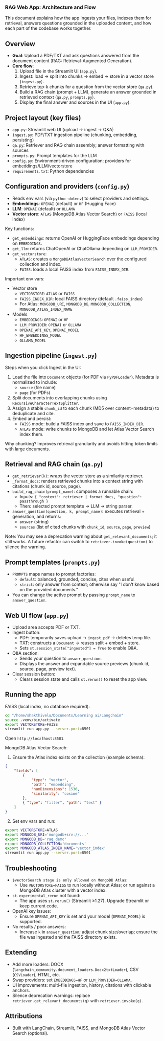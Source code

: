 ### RAG Web App: Architecture and Flow

This document explains how the app ingests your files, indexes them for retrieval, answers questions grounded in the uploaded content, and how each part of the codebase works together.

## Overview

- **Goal**: Upload a PDF/TXT and ask questions answered from the document content (RAG: Retrieval-Augmented Generation).
- **Core flow**:
  1. Upload file in the Streamlit UI (`app.py`).
  2. Ingest: load → split into chunks → embed → store in a vector store (`ingest.py`).
  3. Retrieve top-k chunks for a question from the vector store (`qa.py`).
  4. Build a RAG chain (prompt + LLM), generate an answer grounded in retrieved context (`qa.py`, `prompts.py`).
  5. Display the final answer and sources in the UI (`app.py`).

## Project layout (key files)

- `app.py`: Streamlit web UI (upload → ingest → Q&A)
- `ingest.py`: PDF/TXT ingestion pipeline (chunking, embedding, persisting)
- `qa.py`: Retriever and RAG chain assembly; answer formatting with sources
- `prompts.py`: Prompt templates for the LLM
- `config.py`: Environment-driven configuration; providers for embeddings/LLM/vectorstore
- `requirements.txt`: Python dependencies

## Configuration and providers (`config.py`)

- Reads env vars (via `python-dotenv`) to select providers and settings.
- **Embeddings**: `OPENAI` (default) or `HF` (Hugging Face)
- **LLM**: `OPENAI` (default) or `OLLAMA`
- **Vector store**: `ATLAS` (MongoDB Atlas Vector Search) or `FAISS` (local index)

Key functions:

- `get_embeddings`: returns OpenAI or HuggingFace embeddings depending on `EMBEDDINGS`.
- `get_llm`: returns ChatOpenAI or ChatOllama depending on `LLM_PROVIDER`.
- `get_vectorstore`:
  - `ATLAS`: creates a `MongoDBAtlasVectorSearch` over the configured collection and index.
  - `FAISS`: loads a local FAISS index from `FAISS_INDEX_DIR`.

Important env vars:

- Vector store
  - `VECTORSTORE`: `ATLAS` or `FAISS`
  - `FAISS_INDEX_DIR`: local FAISS directory (default `.faiss_index`)
  - For Atlas: `MONGODB_URI`, `MONGODB_DB`, `MONGODB_COLLECTION`, `MONGODB_ATLAS_INDEX_NAME`
- Models
  - `EMBEDDINGS`: `OPENAI` or `HF`
  - `LLM_PROVIDER`: `OPENAI` or `OLLAMA`
  - `OPENAI_API_KEY`, `OPENAI_MODEL`
  - `HF_EMBEDDINGS_MODEL`
  - `OLLAMA_MODEL`

## Ingestion pipeline (`ingest.py`)

Steps when you click Ingest in the UI:

1. Load the file into `Document` objects (for PDF via `PyPDFLoader`). Metadata is normalized to include:
   - `source` (file name)
   - `page` (for PDFs)
2. Split documents into overlapping chunks using `RecursiveCharacterTextSplitter`.
3. Assign a stable `chunk_id` to each chunk (MD5 over content+metadata) to deduplicate and cite.
4. Embed and persist:
   - `FAISS` mode: build a FAISS index and save to `FAISS_INDEX_DIR`.
   - `ATLAS` mode: write chunks to MongoDB and let Atlas Vector Search index them.

Why chunking? Improves retrieval granularity and avoids hitting token limits with large documents.

## Retrieval and RAG chain (`qa.py`)

- `get_retriever(k)`: wraps the vector store as a similarity retriever.
- `_format_docs`: renders retrieved chunks into a context string with citations (chunk id, source, page).
- `build_rag_chain(prompt_name)`: composes a runnable chain:
  - Inputs: `{ "context": retriever | format_docs, "question": passthrough }`
  - Then: selected prompt template → LLM → string parser.
- `answer_question(question, k, prompt_name)`: executes retrieval + generation, and returns:
  - `answer` (string)
  - `sources` (list of cited chunks with `chunk_id`, `source`, `page`, `preview`)

Note: You may see a deprecation warning about `get_relevant_documents`; it still works. A future refactor can switch to `retriever.invoke(question)` to silence the warning.

## Prompt templates (`prompts.py`)

- `PROMPTS` maps names to prompt factories:
  - `default`: balanced, grounded, concise, cites when useful.
  - `strict`: only answer from context; otherwise say "I don't know based on the provided documents."
- You can change the active prompt by passing `prompt_name` to `answer_question`.

## Web UI flow (`app.py`)

- Upload area accepts PDF or TXT.
- Ingest button:
  - PDF: temporarily saves upload → `ingest_pdf` → deletes temp file.
  - TXT: constructs a `Document` → reuses split + embed + store.
  - Sets `st.session_state["ingested"] = True` to enable Q&A.
- Q&A section:
  - Sends your question to `answer_question`.
  - Displays the answer and expandable source previews (chunk id, source, page, preview text).
- Clear session button:
  - Clears session state and calls `st.rerun()` to reset the app view.

## Running the app

FAISS (local index, no database required):

```bash
cd "/home/shakthivelu/Documents/Learning ai/Langchain"
source .venv/bin/activate
export VECTORSTORE=FAISS
streamlit run app.py --server.port=8501
```

Open `http://localhost:8501`.

MongoDB Atlas Vector Search:

1. Ensure the Atlas index exists on the collection (example schema):

```json
{
	"fields": [
		{
			"type": "vector",
			"path": "embedding",
			"numDimensions": 1536,
			"similarity": "cosine"
		},
		{ "type": "filter", "path": "text" }
	]
}
```

2. Set env vars and run:

```bash
export VECTORSTORE=ATLAS
export MONGODB_URI='mongodb+srv://...'
export MONGODB_DB='rag_demo'
export MONGODB_COLLECTION='documents'
export MONGODB_ATLAS_INDEX_NAME='vector_index'
streamlit run app.py --server.port=8501
```

## Troubleshooting

- `$vectorSearch stage is only allowed on MongoDB Atlas`:
  - Use `VECTORSTORE=FAISS` to run locally without Atlas; or run against a MongoDB Atlas cluster with a vector index.
- `st.experimental_rerun` not found:
  - The app uses `st.rerun()` (Streamlit ≥1.27). Upgrade Streamlit or keep current code.
- OpenAI key issues:
  - Ensure `OPENAI_API_KEY` is set and your model (`OPENAI_MODEL`) is supported.
- No results / poor answers:
  - Increase `k` in `answer_question`; adjust chunk size/overlap; ensure the file was ingested and the FAISS directory exists.

## Extending

- Add more loaders: DOCX (`langchain_community.document_loaders.Docx2txtLoader`), CSV (`CSVLoader`), HTML, etc.
- Swap providers: set `EMBEDDINGS=HF` or `LLM_PROVIDER=OLLAMA`.
- UI improvements: multi-file ingestion, history, citations with clickable anchors.
- Silence deprecation warnings: replace `retriever.get_relevant_documents(q)` with `retriever.invoke(q)`.

## Attributions

- Built with LangChain, Streamlit, FAISS, and MongoDB Atlas Vector Search (optional).
